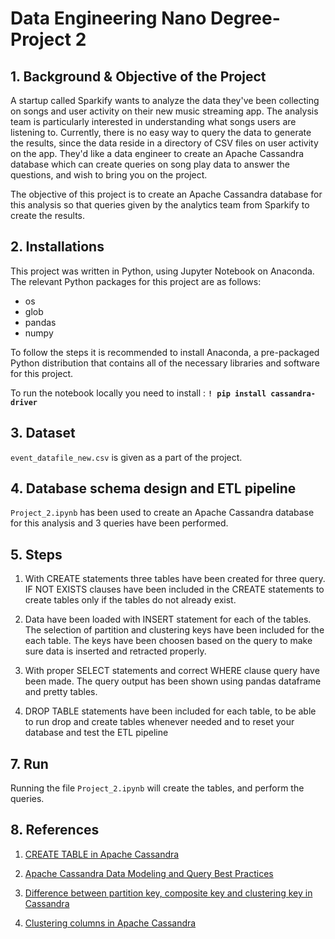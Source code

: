 # Data Engineering Nano Degree- Project 2

## 1. Background & Objective of the Project

A startup called Sparkify wants to analyze the data they've been collecting on songs and user activity on their new music streaming app. The analysis team is particularly interested in understanding what songs users are listening to. Currently, there is no easy way to query the data to generate the results, since the data reside in a directory of CSV files on user activity on the app. They'd like a data engineer to create an Apache Cassandra database which can create queries on song play data to answer the questions, and wish to bring you on the project.

The objective of this project is to create an Apache Cassandra database for this analysis so that queries given by the analytics team from Sparkify to create the results.


## 2. Installations

This project was written in Python, using Jupyter Notebook on Anaconda. The relevant Python packages for this project are as follows:

* os
* glob
* pandas
* numpy

To follow the steps it is recommended to install Anaconda, a pre-packaged Python distribution that contains all of the necessary libraries and software for this project.

To run the notebook locally you need to install : **`! pip install cassandra-driver`**


## 3. Dataset

`event_datafile_new.csv` is given as a part of the project. 



## 4. Database schema design and ETL pipeline 

`Project_2.ipynb` has been used to create an Apache Cassandra database for this analysis and 3 queries have been performed.


## 5. Steps

1. With CREATE statements three tables have been created for three query. IF NOT EXISTS clauses have been included in the CREATE statements to create tables only if the tables do not already exist.

2. Data have been loaded with INSERT statement for each of the tables. The selection of partition and clustering keys have been included for the each table. The keys have been choosen based on the query to make sure data is inserted and retracted properly.

3. With proper SELECT statements and correct WHERE clause query have been made. The query output has been shown using pandas dataframe and pretty tables.   

4. DROP TABLE statements have been included for each table, to be able to run drop and create tables whenever needed and to reset your database and test the ETL pipeline



## 7. Run

Running the file `Project_2.ipynb` will create the tables, and perform the queries. 


## 8. References

1. [CREATE TABLE in Apache Cassandra](https://docs.datastax.com/en/archived/cql/3.0/cql/cql_reference/create_table_r.html)

2. [Apache Cassandra Data Modeling and Query Best Practices](https://www.red-gate.com/simple-talk/sql/nosql-databases/apache-cassandra-data-modeling-and-query-best-practices/) 

3. [Difference between partition key, composite key and clustering key in Cassandra](https://stackoverflow.com/questions/24949676/difference-between-partition-key-composite-key-and-clustering-key-in-cassandra)

4. [Clustering columns in Apache Cassandra](https://docs.datastax.com/en/dse/5.1/cql/cql/cql_using/whereClustering.html)
